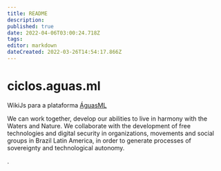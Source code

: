 ```yaml
---
title: README
description: 
published: true
date: 2022-04-06T03:00:24.718Z
tags: 
editor: markdown
dateCreated: 2022-03-26T14:54:17.866Z
---
```


# ciclos.aguas.ml
WikiJs para a plataforma [ÁguasML](https://aguas.bio.br)

We can work together, develop our abilities to live in harmony with the Waters and Nature.
We collaborate with the development of free technologies and digital security in organizations, movements and social groups in Brazil Latin America, in order to generate processes of sovereignty and technological autonomy.

.
